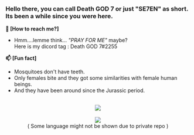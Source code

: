 ### Hello there, you can call Death GOD 7 or just "SE7EN" as short. Its been a while since you were here.
 
**💬 [How to reach me?]**<br>
- Hmm....lemme think... *"PRAY FOR ME"* maybe?  
Here is my dicord tag : Death GOD 7#2255

**📫 [Fun fact]**<br>
- Mosquitoes don't have teeth.<br>
- Only females bite and they got some similarities with female human beings.<br>
- And they have been around since the Jurassic period.

<p align="center">
<br>
<img src="https://github-readme-stats.vercel.app/api?username=DeathGOD7&count_private=true&show_icons=true&theme=monokai">
<br>
<br>
<img src="https://github-readme-stats.vercel.app/api/top-langs/?username=DeathGOD7&layout=compact&langs_count=10">
<br>
( Some language might not be shown due to private repo )
</p>

